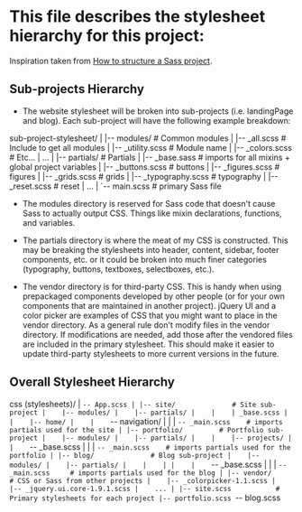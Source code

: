 # This file describes the stylesheet hierarchy for this project:

Inspiration taken from [How to structure a Sass project](http://thesassway.com/beginner/how-to-structure-a-sass-project).

## Sub-projects Hierarchy

- The website stylesheet will be broken into sub-projects (i.e. landingPage and blog). Each sub-project will have the following example breakdown:

sub-project-stylesheet/
|
|-- modules/              # Common modules
|   |-- _all.scss         # Include to get all modules
|   |-- _utility.scss     # Module name
|   |-- _colors.scss      # Etc...
|   ...
|
|-- partials/             # Partials
|   |-- _base.sass        # imports for all mixins + global project variables
|   |-- _buttons.scss     # buttons
|   |-- _figures.scss     # figures
|   |-- _grids.scss       # grids
|   |-- _typography.scss  # typography
|   |-- _reset.scss       # reset
|   ...
|
`-- main.scss            # primary Sass file

- The modules directory is reserved for Sass code that doesn't cause Sass to actually output CSS. Things like mixin declarations, functions, and variables.

- The partials directory is where the meat of my CSS is constructed. This may be breaking the stylesheets into header, content, sidebar, footer components, etc. or it could be broken into much finer categories (typography, buttons, textboxes, selectboxes, etc.).

- The vendor directory is for third-party CSS. This is handy when using prepackaged components developed by other people (or for your own components that are maintained in another project). jQuery UI and a color picker are examples of CSS that you might want to place in the vendor directory. As a general rule don't modify files in the vendor directory. If modifications are needed, add those after the vendored files are included in the primary stylesheet. This should make it easier to update third-party stylesheets to more current versions in the future.


## Overall Stylesheet Hierarchy

css (stylesheets)/
|
`-- App.scss
    |
    |-- site/              # Site sub-project
    |    |-- modules/
    |    |-- partials/
    |    |    | _base.scss
    |    |    |-- home/
    |    |    `-- navigation/
    |    |
    |    `-- _main.scss    # imports partials used for the site
    |
    |-- portfolio/         # Portfolio sub-project
    |    |-- modules/
    |    |-- partials/
    |    |    |-- projects/
    |    |    `-- _base.scss
    |    |
    |    `-- _main.scss    # imports partials used for the portfolio
    |
    |-- blog/              # Blog sub-project
    |    |-- modules/
    |    |-- partials/
    |    |    |
    |    |    `-- _base.scss
    |    |
    |    `-- _main.scss     # imports partials used for the blog
    |
    |-- vendor/             # CSS or Sass from other projects
    |    |-- _colorpicker-1.1.scss
    |    |-- _jquery.ui.core-1.9.1.scss
    |    ...
    |
    |-- site.scss           # Primary stylesheets for each project
    |-- portfolio.scss
    `-- blog.scss